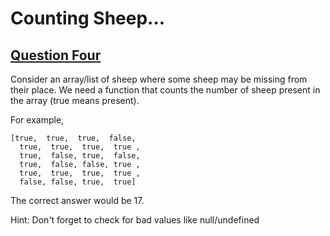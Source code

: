 # Counting Sheep...

## [Question Four](https://www.codewars.com/kata/54edbc7200b811e956000556/train/javascript)

Consider an array/list of sheep where some sheep may be missing from their place. We need a function that counts the number of sheep present in the array (true means present).

For example,
```
[true,  true,  true,  false,
  true,  true,  true,  true ,
  true,  false, true,  false,
  true,  false, false, true ,
  true,  true,  true,  true ,
  false, false, true,  true]
```
The correct answer would be 17.

Hint: Don't forget to check for bad values like null/undefined